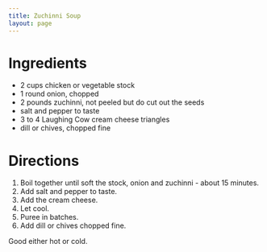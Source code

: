 ```yaml
---
title: Zuchinni Soup
layout: page
---
```


# Ingredients

* 2 cups chicken or vegetable stock
* 1 round onion, chopped
* 2 pounds zuchinni, not peeled but do cut out the seeds
* salt and pepper to taste
* 3 to 4 Laughing Cow cream cheese triangles
* dill or chives, chopped fine

# Directions

1. Boil together until soft the stock, onion and zuchinni - about 15 minutes.
1. Add salt and pepper to taste.
1. Add the cream cheese.
1. Let cool.
1. Puree in batches.
1. Add dill or chives chopped fine.

Good either hot or cold.
